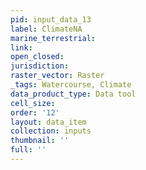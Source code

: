```yaml
---
pid: input_data_13
label: ClimateNA
marine_terrestrial: 
link: 
open_closed: 
jurisdiction: 
raster_vector: Raster
_tags: Watercourse, Climate
data_product_type: Data tool
cell_size: 
order: '12'
layout: data_item
collection: inputs
thumbnail: ''
full: ''
---
```

